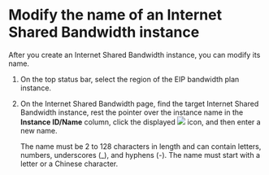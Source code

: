 # Modify the name of an Internet Shared Bandwidth instance

After you create an Internet Shared Bandwidth instance, you can modify its name.

1.  On the top status bar, select the region of the EIP bandwidth plan instance.

2.  On the Internet Shared Bandwidth page, find the target Internet Shared Bandwidth instance, rest the pointer over the instance name in the **Instance ID/Name** column, click the displayed ![](https://static-aliyun-doc.oss-accelerate.aliyuncs.com/assets/img/en-US/4742129951/p49859.png) icon, and then enter a new name.

    The name must be 2 to 128 characters in length and can contain letters, numbers, underscores \(\_\), and hyphens \(-\). The name must start with a letter or a Chinese character.


